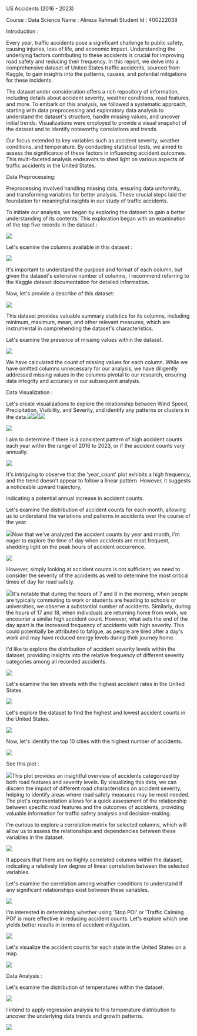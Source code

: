 ﻿US Accidents (2016 - 2023)

Course : Data Science Name : Alireza Rahmati Student Id : 400222038

Introduction :

Every year, traffic accidents pose a significant challenge to public safety, causing injuries, loss of life, and economic impact. Understanding the underlying factors contributing to these accidents is crucial for improving road safety and reducing their frequency. In this report, we delve into a comprehensive dataset of United States traffic accidents, sourced from Kaggle, to gain insights into the patterns, causes, and potential mitigations for these incidents.

The dataset under consideration offers a rich repository of information, including details about accident severity, weather conditions, road features, and more. To embark on this analysis, we followed a systematic approach, starting with data preprocessing and exploratory data analysis to understand the dataset's structure, handle missing values, and uncover initial trends. Visualizations were employed to provide a visual snapshot of the dataset and to identify noteworthy correlations and trends.

Our focus extended to key variables such as accident severity, weather conditions, and temperature. By conducting statistical tests, we aimed to assess the significance of these factors in influencing accident outcomes. This multi-faceted analysis endeavors to shed light on various aspects of traffic accidents in the United States.

Data Preprocessing:

Preprocessing involved handling missing data, ensuring data uniformity, and transforming variables for better analysis. These crucial steps laid the foundation for meaningful insights in our study of traffic accidents.

To initiate our analysis, we began by exploring the dataset to gain a better understanding of its contents. This exploration began with an examination of the top five records in the dataset :

![](Aspose.Words.8a628e6a-358b-4755-989f-28300666afc2.001.jpeg)

Let's examine the columns available in this dataset :

![](Aspose.Words.8a628e6a-358b-4755-989f-28300666afc2.002.jpeg)

It's important to understand the purpose and format of each column, but given the dataset's extensive number of columns, I recommend referring to the Kaggle dataset documentation for detailed information.

Now, let's provide a describe of this dataset:

![](Aspose.Words.8a628e6a-358b-4755-989f-28300666afc2.003.jpeg)

This dataset provides valuable summary statistics for its columns, including minimum, maximum, mean, and other relevant measures, which are instrumental in comprehending the dataset's characteristics.

Let's examine the presence of missing values within the dataset.

![](Aspose.Words.8a628e6a-358b-4755-989f-28300666afc2.004.png)

We have calculated the count of missing values for each column. While we have omitted columns unnecessary for our analysis, we have diligently addressed missing values in the columns pivotal to our research, ensuring data integrity and accuracy in our subsequent analysis.

Data Visualization :

Let's create visualizations to explore the relationship between Wind Speed, Precipitation, Visibility, and Severity, and identify any patterns or clusters in the data.![](Aspose.Words.8a628e6a-358b-4755-989f-28300666afc2.005.jpeg)![](Aspose.Words.8a628e6a-358b-4755-989f-28300666afc2.006.jpeg)![](Aspose.Words.8a628e6a-358b-4755-989f-28300666afc2.007.jpeg)

![](Aspose.Words.8a628e6a-358b-4755-989f-28300666afc2.008.jpeg)

I aim to determine if there is a consistent pattern of high accident counts each year within the range of 2016 to 2023, or if the accident counts vary annually.

![](Aspose.Words.8a628e6a-358b-4755-989f-28300666afc2.009.jpeg)

It's intriguing to observe that the 'year\_count' plot exhibits a high frequency, and the trend doesn't appear to follow a linear pattern. However, it suggests a noticeable upward trajectory,

indicating a potential annual increase in accident counts.

Let's examine the distribution of accident counts for each month, allowing us to understand the variations and patterns in accidents over the course of the year.

![](Aspose.Words.8a628e6a-358b-4755-989f-28300666afc2.010.jpeg)Now that we've analyzed the accident counts by year and month, I'm eager to explore the time of day when accidents are most frequent, shedding light on the peak hours of accident occurrence.

![](Aspose.Words.8a628e6a-358b-4755-989f-28300666afc2.011.jpeg)

However, simply looking at accident counts is not sufficient; we need to consider the severity of the accidents as well to determine the most critical times of day for road safety.

![](Aspose.Words.8a628e6a-358b-4755-989f-28300666afc2.012.jpeg)It's notable that during the hours of 7 and 8 in the morning, when people are typically commuting to work or students are heading to schools or universities, we observe a substantial number of accidents. Similarly, during the hours of 17 and 18, when individuals are returning home from work, we encounter a similar high accident count. However, what sets the end of the day apart is the increased frequency of accidents with high severity. This could potentially be attributed to fatigue, as people are tired after a day's work and may have reduced energy levels during their journey home.

I'd like to explore the distribution of accident severity levels within the dataset, providing insights into the relative frequency of different severity categories among all recorded accidents.

![](Aspose.Words.8a628e6a-358b-4755-989f-28300666afc2.013.jpeg)

Let's examine the ten streets with the highest accident rates in the United States.

![](Aspose.Words.8a628e6a-358b-4755-989f-28300666afc2.014.jpeg)

Let's explore the dataset to find the highest and lowest accident counts in the United States.

![](Aspose.Words.8a628e6a-358b-4755-989f-28300666afc2.015.jpeg)

Now, let's identify the top 10 cities with the highest number of accidents.

![](Aspose.Words.8a628e6a-358b-4755-989f-28300666afc2.016.jpeg)

See this plot :

![](Aspose.Words.8a628e6a-358b-4755-989f-28300666afc2.017.jpeg)This plot provides an insightful overview of accidents categorized by both road features and severity levels. By visualizing this data, we can discern the impact of different road characteristics on accident severity, helping to identify areas where road safety measures may be most needed. The plot's representation allows for a quick assessment of the relationship between specific road features and the outcomes of accidents, providing valuable information for traffic safety analysis and decision-making.

I'm curious to explore a correlation matrix for selected columns, which will allow us to assess the relationships and dependencies between these variables in the dataset.

![](Aspose.Words.8a628e6a-358b-4755-989f-28300666afc2.018.jpeg)

It appears that there are no highly correlated columns within the dataset, indicating a relatively low degree of linear correlation between the selected variables.

Let's examine the correlation among weather conditions to understand if any significant relationships exist between these variables.

![](Aspose.Words.8a628e6a-358b-4755-989f-28300666afc2.019.jpeg)

I'm interested in determining whether using 'Stop POI' or 'Traffic Calming POI' is more effective in reducing accident counts. Let's explore which one yields better results in terms of accident mitigation.

![](Aspose.Words.8a628e6a-358b-4755-989f-28300666afc2.020.jpeg)

Let's visualize the accident counts for each state in the United States on a map.

![](Aspose.Words.8a628e6a-358b-4755-989f-28300666afc2.021.jpeg)

Data Analysis :

Let's examine the distribution of temperatures within the dataset.

![](Aspose.Words.8a628e6a-358b-4755-989f-28300666afc2.022.jpeg)

I intend to apply regression analysis to this temperature distribution to uncover the underlying data trends and growth patterns.

![](Aspose.Words.8a628e6a-358b-4755-989f-28300666afc2.023.jpeg)
